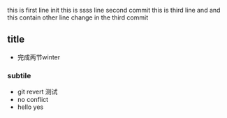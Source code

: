 this is first line init
this is ssss line  second commit 
this is third line and 
and this contain other line change in the third commit 

## title
 - 完成两节winter

### subtile
- git revert 测试
- no conflict 
- hello yes